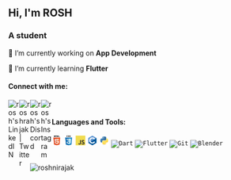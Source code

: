 <h2>Hi, I'm ROSH</h2>
<h3>A student</h3>

🔭 I’m currently working on **App Development**

🌱 I’m currently learning **Flutter**

<h4 align="left">Connect with me:</h4>
<a href="https://linkedin.com/in/roshrajak">
  <img align="left" alt="rosh's LinkedIN" width="22px" src="https://raw.githubusercontent.com/peterthehan/peterthehan/master/assets/linkedin.svg" /></a>
<a href="https://twitter.com/roshrajak">
  <img align="left" alt="roshrajak | Twitter" width="22px" src="https://raw.githubusercontent.com/peterthehan/peterthehan/master/assets/twitter.svg" /></a>
<a href="https://discord.gg/#6551">
  <img align="left" alt="rosh's Discord" width="22px" src="https://raw.githubusercontent.com/peterthehan/peterthehan/master/assets/discord.svg" /></a>
<a href="https://www.instagram.com/roshrajak/">
  <img align="left" alt="rosh's Instagram" width="22px" src="https://raw.githubusercontent.com/hussainweb/hussainweb/main/icons/instagram.png" /> </a>
<br>
<h4 align="left">Languages and Tools:</h4>
<code><img height="20" src="https://raw.githubusercontent.com/devicons/devicon/master/icons/html5/html5-original-wordmark.svg" alt="HTML"></code>
<code><img height="20" src="https://raw.githubusercontent.com/devicons/devicon/master/icons/css3/css3-original-wordmark.svg" alt="CSS3"></code>
<code><img height="20" src="https://raw.githubusercontent.com/devicons/devicon/master/icons/javascript/javascript-original.svg" alt="JS"></code>
<code><img height="20" src="https://raw.githubusercontent.com/devicons/devicon/master/icons/c/c-original.svg" alt="C"></code>
<code><img height="20" src="https://raw.githubusercontent.com/devicons/devicon/master/icons/python/python-original.svg" alt="Python"></code>
<code><img height="20" src="https://www.vectorlogo.zone/logos/dartlang/dartlang-icon.svg" alt="Dart"></code>
<code><img height="20" src="https://www.vectorlogo.zone/logos/flutterio/flutterio-icon.svg" alt="Flutter"></code>
<code><img height="20" src="https://www.vectorlogo.zone/logos/git-scm/git-scm-icon.svg" alt="Git"></code>
<code><img height="20" src="https://subak.ovh/content/images/2018/07/blender.png" alt="Blender"></code>
<br><br>



<p><img align="left" src="https://github-readme-stats.vercel.app/api/top-langs?username=roshnirajak&show_icons=true&locale=en&layout=compact" alt="roshnirajak" /></p>
